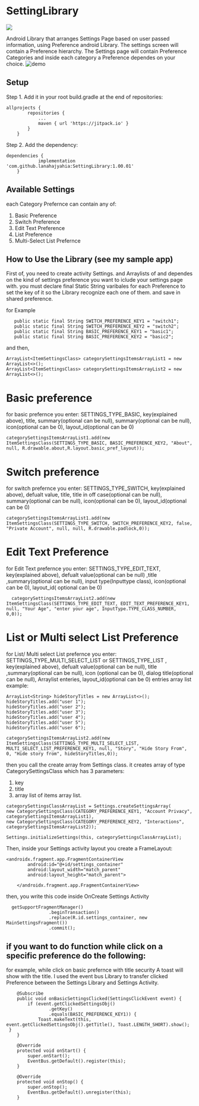 # SettingLibrary

[![](https://jitpack.io/v/lanahajyahia/SettingLibrary.svg)](https://jitpack.io/#lanahajyahia/SettingLibrary)

Android Library that arranges Settings Page based on user passed information, using Preference android Library. The settings screen will contain a Preference hierarchy.
The Settings page will contain Preference Categories and inside each category a Preference dependes on your choice.
![demo](C:\Users\hajya\Desktop\andriod)


## Setup
Step 1. Add it in your root build.gradle at the end of repositories:
```
allprojects {
		repositories {
			...
			maven { url 'https://jitpack.io' }
		}
	}
```
Step 2. Add the dependency:
```
dependencies {
	        implementation 'com.github.lanahajyahia:SettingLibrary:1.00.01'
	}
  ```

## Available Settings
each Category Prefernce can contain any of:
 1. Basic Preference
 2. Switch Preference
 3. Edit Text Preference
 4. List Preference
 5. Multi-Select List Prefernce 
 
 ## How to Use the Library (see my sample app)
 First of, you need to create activity Settings. and Arraylists of <ItemSettingsClass> and <CategorySettingsClass> dependes on the kind of settings preference you want
 to iclude your settings page with. you must declare final Static String varibales for each Preference to set the key of it so the Library recognize
 each one of them. and save in shared preference.
 
 for Example
 ```
    public static final String SWITCH_PREFERENCE_KEY1 = "switch1";
    public static final String SWITCH_PREFERENCE_KEY2 = "switch2";
    public static final String BASIC_PREFERENCE_KEY1 = "basic1";
    public static final String BASIC_PREFERENCE_KEY2 = "basic2";
 ```
 and then,
 ```
 ArrayList<ItemSettingsClass> categorySettingsItemsArrayList1 = new ArrayList<>();
 ArrayList<ItemSettingsClass> categorySettingsItemsArrayList2 = new ArrayList<>();
  ```
  # Basic preference
 for basic prefernce you enter:
 SETTINGS_TYPE_BASIC, key(explained above), title, summary(optional can be null), summary(optional can be null), 
 icon(optional can be 0), layout_id(optional can be 0)
 ```
categorySettingsItemsArrayList1.add(new ItemSettingsClass(SETTINGS_TYPE_BASIC, BASIC_PREFERENCE_KEY2, "About", null, R.drawable.about,R.layout.basic_pref_layout));
 ```
  # Switch preference
for switch prefernce you enter:
SETTINGS_TYPE_SWITCH, key(explained above), defualt value, title, title in off case(optional can be null), summary(optional can be null), 
icon(optional can be 0), layout_id(optional can be 0)
  ```
categorySettingsItemsArrayList1.add(new ItemSettingsClass(SETTINGS_TYPE_SWITCH, SWITCH_PREFERENCE_KEY2, false, "Private Account", null, null, R.drawable.padlock,0));
 ```
 # Edit Text Preference
for Edit Text prefernce you enter:
SETTINGS_TYPE_EDIT_TEXT, key(explained above), defualt value(optional can be null) ,title ,summary(optional can be null), 
input type(Inputtype class), icon(optional can be 0), layout_id( optional can be 0)
 ```
   categorySettingsItemsArrayList2.add(new ItemSettingsClass(SETTINGS_TYPE_EDIT_TEXT, EDIT_TEXT_PREFERENCE_KEY1, null, "Your Age", "enter your age", InputType.TYPE_CLASS_NUMBER, 0,0));
 ```
 # List or Multi select List Preference
 for List/ Multi select List prefernce you enter:
 SETTINGS_TYPE_MULTI_SELECT_LIST or SETTINGS_TYPE_LIST , key(explained above), defualt value(optional can be null), title ,summary(optional can be null), 
 icon (optional can be 0), dialog title(optional can be null), Arraylist<String> enteries, layout_id(optional can be 0)
 entries array list example:
	
```
ArrayList<String> hideStoryTitles = new ArrayList<>();
hideStoryTitles.add("user 1");
hideStoryTitles.add("user 2");
hideStoryTitles.add("user 3");
hideStoryTitles.add("user 4");
hideStoryTitles.add("user 5");
hideStoryTitles.add("user 6");	

categorySettingsItemsArrayList2.add(new ItemSettingsClass(SETTINGS_TYPE_MULTI_SELECT_LIST, MULTI_SELECT_LIST_PREFERENCE_KEY1, null, "Story", "Hide Story From", 0, "Hide story from", hideStoryTitles,0));

```
then you call the create array from Settings class. it creates array of type CategorySettingsClass which has 3 parameters:
1. key 
2. title 
3. array list of items array list.
```
categorySettingsClassArrayList = Settings.createSettingsArray(
new CategorySettingsClass(CATEGORY_PREFERENCE_KEY1, "Account Privacy", categorySettingsItemsArrayList1),
new CategorySettingsClass(CATEGORY_PREFERENCE_KEY2, "Interactions", categorySettingsItemsArrayList2));

Settings.initializeSettings(this, categorySettingsClassArrayList);
 ```
 Then, inside your Settings activity layout you create a FrameLayout:
 
```
<androidx.fragment.app.FragmentContainerView
        android:id="@+id/settings_container"
        android:layout_width="match_parent"
        android:layout_height="match_parent">

    </androidx.fragment.app.FragmentContainerView>
```
then, you write this code inside OnCreate Settings Activity
```
  getSupportFragmentManager()
                .beginTransaction()
                .replace(R.id.settings_container, new MainSettingsFragment())
                .commit();
```
## if you want to do function while click on a specific preference do the following:
for example, while click on basic prefernce with title security A toast will show with the title.
I used the event bus Library to transfer clicked Preference between the Settings Library and Settings Activity.
```
    @Subscribe
    public void onBasicSettingsClicked(SettingsClickEvent event) {
        if (event.getClickedSettingsObj()
                .getKey()
                .equals(BASIC_PREFERENCE_KEY1)) {
            Toast.makeText(this, event.getClickedSettingsObj().getTitle(), Toast.LENGTH_SHORT).show();
 }
    }

    @Override
    protected void onStart() {
        super.onStart();
        EventBus.getDefault().register(this);
    }

    @Override
    protected void onStop() {
        super.onStop();
        EventBus.getDefault().unregister(this);
    }

```
